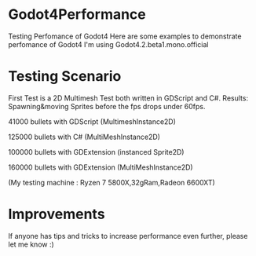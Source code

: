 # Godot4Performance
 Testing Perfomance of Godot4
 Here are some examples to demonstrate perfomance of Godot4
 I'm using Godot4.2.beta1.mono.official
 
# Testing Scenario
First Test is a 2D Multimesh Test both written in GDScript and C#.
Results: Spawning&moving Sprites before the fps drops under 60fps.

41000 bullets with GDScript (MultimeshInstance2D)

125000 bullets with C# (MultiMeshInstance2D)

100000 bullets with GDExtension (instanced Sprite2D)

160000 bullets with GDExtension (MultiMeshInstance2D)

(My testing machine : Ryzen 7 5800X,32gRam,Radeon 6600XT)

# Improvements
If anyone has tips and tricks to increase performance even further, please let me know :)

